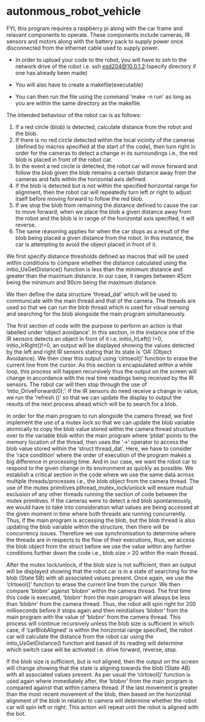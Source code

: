 # autonmous_robot_vehicle

FYI, this program requires a raspberry pi along with the car frame and relavant components to operate. These components include cameras, IR sensors and motors along with the battery pack to supply power once disconnected from the ethernet cable used to supply power. 

- In order to upload your code to the robot, you will have to ssh to the network drive of the robot i.e. ssh esd204@10.0.1.2:(specify directory if one has already been made) 

- You will also have to create a makefile(executable)

- You can then run the file using the command 'make -n run' as long as you are within the same directory as the makefile. 

The intended behaviour of the robot car is as follows: 
1.	If a red circle (blob) is detected, calculate distance from the robot and the blob. 
2.	If there is no red circle detected within the local vicinity of the cameras (defined by macros specified at the start of the code), then turn right in order for the cameras to detect a change in its surroundings i.e., the red blob is placed in front of the robot car. 
3.	In the event a red circle is detected, the robot car will move forward and follow the blob given the blob remains a certain distance away from the cameras and falls within the horizontal axis defined. 
4.	If the blob is detected but is not within the specified horizontal range for alignment, then the robot car will repeatedly turn left or right to adjust itself before moving forward to follow the red blob. 
5.	If we stop the blob from remaining the distance defined to cause the car to move forward, when we place the blob a given distance away from the robot and the blob is in range of the horizontal axis specified, it will reverse. 
6.	The same reasoning applies for when the car stops as a result of the blob being placed a given distance from the robot. In this instance, the car is attempting to avoid the object placed in front of it.

We first specify distance thresholds defined as macros that will be used within conditions to compare whether the distance calculated using the initio_UsGetDistance() function is less than the minimum distance and greater than the maximum distance. In our case, it ranges between 45cm being the minimum and 90cm being the maximum distance.

We then define the data structure ‘thread_dat’ which will be used to communicate with the main thread and that of the camera. The threads are used so that we can run the blob thread which is used for visual sensing and searching for the blob alongside the main program simultaneously. 

The first section of code with the purpose to perform an action is that labelled under ‘object avoidance’. In this section, in the instance one of the IR sensors detects an object in front of it i.e. initio_IrLeft() !=0, initio_IrRight()!=0, an output will be displayed showing the values detected by the left and right IR sensors stating that its state is ‘OA’ (Object Avoidance). We then clear this output using ‘clrtoeol()’ function to erase the current line from the cursor. As this section is encapsulated within a while loop, this process will happen recursively thus the output on the screen will change in accordance with the real time readings being received by the IR sensors. The robot car will then stop through the use of ‘intio_DriveForward(0);’. If the IR sensors do need receive a change in value, we run the ‘refresh ()’ so that we can update the display to output the results of the next process ahead which will be to search for a blob. 

In order for the main program to run alongside the camera thread, we first implement the use of a mutex lock so that we can update the blob variable atomically to copy the blob value stored within the camera thread structure over to the variable blob within the main program where ‘ptdat’ points to the memory location of the thread, then uses the ‘->’ operator to access the blob value stored within the ‘struct thread_dat’. Here, we have to consider the ‘race condition’ where the order of execution of the program makes a big difference in processing time. And in our case, we want the robot car to respond to the given change in its environment as quickly as possible. We establish a critical section in the code where we use the same data across multiple threads/processes i.e., the blob object from the camera thread. The use of the mutex primitives pthread_mutex_lock/unlock will ensure mutual exclusion of any other threads running the section of code between the mutex primitives. If the cameras were to detect a red blob spontaneously, we would have to take into consideration what values are being accessed at the given moment in time where both threads are running concurrently. Thus, if the main program is accessing the blob, but the blob thread is also updating the blob variable within the structure, then there will be concurrency issues. Therefore we use synchronisation to determine where the threads are in respects to the flow of their executions, thus, we access the blob object from the struct before we use the value within any further conditions further down the code i.e., blob.size > 20 within the main thread. 

After the mutex lock/unlock, if the blob size is not sufficient, then an output will be displayed showing that the robot car is in a state of searching for the blob (State SB) with all associated values present. Once again, we use the ‘clrtoeol()’ function to erase the current line from the cursor. We then compare ‘blobnr’ against ‘blobnr’ within the camera thread. The first time this code is executed, ‘blobnr’ from the main program will always be less than ‘blobnr’ from the camera thread. Thus, the robot will spin right for 200 milliseconds before it stops again and then reinitialises ‘blobnr’ from the main program with the value of ‘blobnr’ from the camera thread. This process will continue recursively unless the blob size is sufficient in which case, if ‘carBlobAligned’ is within the horizontal range specified, the robot car will calculate the distance from the robot car using the intio_UsGetDistance() function and based of its reading will determine which switch case will be activated i.e. drive forward, reverse, stop.

If the blob size is sufficient, but is not aligned, then the output on the screen will change showing that the state is aligning towards the blob (State AB) with all associated values present. As per usual the ‘clrtoeol()’ function is used again where immediately after, the ‘blobnr’ from the main program is compared against that within camera thread. If the last movement is greater than the most recent movement of the blob, then based on the horizontal alignment of the blob in relation to camera will determine whether the robot car will spin left or right. This action will repeat until the robot is aligned with the bot.   

